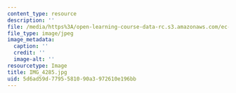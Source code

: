 ```yaml
---
content_type: resource
description: ''
file: /media/https%3A/open-learning-course-data-rc.s3.amazonaws.com/ec-721-wheelchair-design-in-developing-countries-spring-2009/5d6ad59d7795581090a3972610e196bb_IMG_4285.jpg
file_type: image/jpeg
image_metadata:
  caption: ''
  credit: ''
  image-alt: ''
resourcetype: Image
title: IMG_4285.jpg
uid: 5d6ad59d-7795-5810-90a3-972610e196bb
---
```

